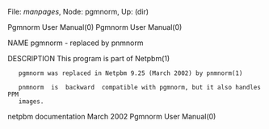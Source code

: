 File: *manpages*,  Node: pgmnorm,  Up: (dir)

Pgmnorm User Manual(0)                                  Pgmnorm User Manual(0)



NAME
       pgmnorm - replaced by pnmnorm

DESCRIPTION
       This program is part of Netpbm(1)

       pgmnorm was replaced in Netpbm 9.25 (March 2002) by pnmnorm(1)

       pnmnorm  is  backward  compatible with pgmnorm, but it also handles PPM
       images.



netpbm documentation              March 2002            Pgmnorm User Manual(0)

